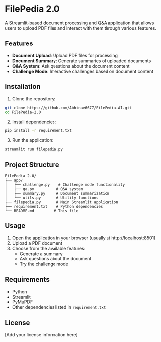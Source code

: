 # FilePedia 2.0

A Streamlit-based document processing and Q&A application that allows users to upload PDF files and interact with them through various features.

## Features

- **Document Upload**: Upload PDF files for processing
- **Document Summary**: Generate summaries of uploaded documents
- **Q&A System**: Ask questions about the document content
- **Challenge Mode**: Interactive challenges based on document content

## Installation

1. Clone the repository:
```bash
git clone https://github.com/Abhinav6677/FilePedia.AI.git
cd FilePedia-2.0
```

2. Install dependencies:
```bash
pip install -r requirement.txt
```

3. Run the application:
```bash
streamlit run filepedia.py
```

## Project Structure

```
FilePedia 2.0/
├── app/
│   ├── challenge.py    # Challenge mode functionality
│   ├── qa.py          # Q&A system
│   ├── summary.py     # Document summarization
│   └── utils.py       # Utility functions
├── filepedia.py       # Main Streamlit application
├── requirement.txt    # Python dependencies
└── README.md         # This file
```

## Usage

1. Open the application in your browser (usually at http://localhost:8501)
2. Upload a PDF document
3. Choose from the available features:
   - Generate a summary
   - Ask questions about the document
   - Try the challenge mode

## Requirements

- Python 
- Streamlit
- PyMuPDF
- Other dependencies listed in `requirement.txt`

## License

[Add your license information here] 
